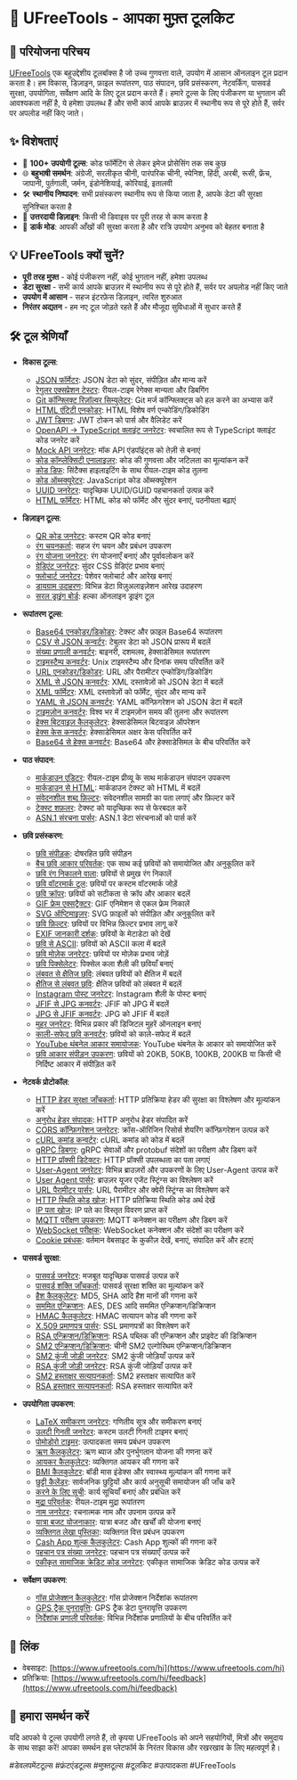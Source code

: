 # 🚀 UFreeTools - आपका मुफ़्त टूलकिट

## 📝 परियोजना परिचय

[UFreeTools](https://www.ufreetools.com/hi) एक बहुउद्देशीय टूलबॉक्स है जो उच्च गुणवत्ता वाले, उपयोग में आसान ऑनलाइन टूल प्रदान करता है। हम विकास, डिज़ाइन, फ़ाइल रूपांतरण, पाठ संपादन, छवि प्रसंस्करण, नेटवर्किंग, पासवर्ड सुरक्षा, उपयोगिता, सर्वेक्षण आदि के लिए टूल प्रदान करते हैं। हमारे टूल्स के लिए पंजीकरण या भुगतान की आवश्यकता नहीं है, ये हमेशा उपलब्ध हैं और सभी कार्य आपके ब्राउज़र में स्थानीय रूप से पूरे होते हैं, सर्वर पर अपलोड नहीं किए जाते।

## ✨ विशेषताएं

- 🔧 **100+ उपयोगी टूल्स**: कोड फॉर्मेटिंग से लेकर इमेज प्रोसेसिंग तक सब कुछ
- 🌐 **बहुभाषी समर्थन**: अंग्रेजी, सरलीकृत चीनी, पारंपरिक चीनी, स्पेनिश, हिंदी, अरबी, रूसी, फ्रेंच, जापानी, पुर्तगाली, जर्मन, इंडोनेशियाई, कोरियाई, इतालवी
- 🛠️ **स्थानीय निष्पादन**: सभी प्रसंस्करण स्थानीय रूप से किया जाता है, आपके डेटा की सुरक्षा सुनिश्चित करता है
- 📱 **उत्तरदायी डिज़ाइन**: किसी भी डिवाइस पर पूरी तरह से काम करता है
- 🌙 **डार्क मोड**: आपकी आँखों की सुरक्षा करता है और रात्रि उपयोग अनुभव को बेहतर बनाता है

## 💡 UFreeTools क्यों चुनें?

- **पूरी तरह मुफ़्त** - कोई पंजीकरण नहीं, कोई भुगतान नहीं, हमेशा उपलब्ध
- **डेटा सुरक्षा** - सभी कार्य आपके ब्राउज़र में स्थानीय रूप से पूरे होते हैं, सर्वर पर अपलोड नहीं किए जाते
- **उपयोग में आसान** - सहज इंटरफ़ेस डिज़ाइन, त्वरित शुरुआत
- **निरंतर अद्यतन** - हम नए टूल जोड़ते रहते हैं और मौजूदा सुविधाओं में सुधार करते हैं

## 🛠️ टूल श्रेणियाँ

- **विकास टूल्स**:
  - [JSON फॉर्मेटर](https://www.ufreetools.com/hi/tool/json-formatter): JSON डेटा को सुंदर, संपीड़ित और मान्य करें
  - [रेगुलर एक्सप्रेशन टेस्टर](https://www.ufreetools.com/hi/tool/regex-tester): रीयल-टाइम रेगेक्स मान्यता और डिबगिंग
  - [Git कॉन्फ्लिक्ट रिज़ॉल्वर सिम्युलेटर](https://www.ufreetools.com/hi/tool/git-conflict-resolver): Git मर्ज कॉन्फ्लिक्ट्स को हल करने का अभ्यास करें
  - [HTML एंटिटी एनकोडर](https://www.ufreetools.com/hi/tool/html-entity-encoder): HTML विशेष वर्ण एन्कोडिंग/डिकोडिंग
  - [JWT डिबगर](https://www.ufreetools.com/hi/tool/jwt-debugger): JWT टोकन को पार्स और वैलिडेट करें
  - [OpenAPI → TypeScript क्लाइंट जनरेटर](https://www.ufreetools.com/hi/tool/openapi-generator): स्वचालित रूप से TypeScript क्लाइंट कोड जनरेट करें
  - [Mock API जनरेटर](https://www.ufreetools.com/hi/tool/mock-api-generator): मॉक API एंडपॉइंट्स को तेज़ी से बनाएं
  - [कोड कॉम्प्लेक्सिटी एनालाइज़र](https://www.ufreetools.com/hi/tool/code-complexity-analyzer): कोड की गुणवत्ता और जटिलता का मूल्यांकन करें
  - [कोड डिफ](https://www.ufreetools.com/hi/tool/code-diff): सिंटैक्स हाइलाइटिंग के साथ रीयल-टाइम कोड तुलना
  - [कोड ऑब्स्क्यूरेटर](https://www.ufreetools.com/hi/tool/code-obfuscator): JavaScript कोड ऑब्स्क्यूरेशन
  - [UUID जनरेटर](https://www.ufreetools.com/hi/tool/uuid-generator): यादृच्छिक UUID/GUID पहचानकर्ता उत्पन्न करें
  - [HTML फॉर्मेटर](https://www.ufreetools.com/hi/tool/html-formatter): HTML कोड को फॉर्मेट और सुंदर बनाएं, पठनीयता बढ़ाएं

- **डिज़ाइन टूल्स**:
  - [QR कोड जनरेटर](https://www.ufreetools.com/hi/tool/qr-code-generator): कस्टम QR कोड बनाएं
  - [रंग चयनकर्ता](https://www.ufreetools.com/hi/tool/color-picker): सहज रंग चयन और प्रबंधन उपकरण
  - [रंग योजना जनरेटर](https://www.ufreetools.com/hi/tool/color-scheme-generator): रंग योजनाएँ बनाएं और पूर्वावलोकन करें
  - [ग्रेडिएंट जनरेटर](https://www.ufreetools.com/hi/tool/gradient-generator): सुंदर CSS ग्रेडिएंट प्रभाव बनाएं
  - [फ्लोचार्ट जनरेटर](https://www.ufreetools.com/hi/tool/flowchart-generator): पेशेवर फ्लोचार्ट और आरेख बनाएं
  - [डायग्राम उदाहरण](https://www.ufreetools.com/hi/tool/diagram-examples): विभिन्न डेटा विज़ुअलाइज़ेशन आरेख उदाहरण
  - [सरल ड्राइंग बोर्ड](https://www.ufreetools.com/hi/tool/simple-drawing-board): हल्का ऑनलाइन ड्राइंग टूल

- **रूपांतरण टूल्स**:
  - [Base64 एनकोडर/डिकोडर](https://www.ufreetools.com/hi/tool/base64-encoder-decoder): टेक्स्ट और फ़ाइल Base64 रूपांतरण
  - [CSV से JSON कन्वर्टर](https://www.ufreetools.com/hi/tool/csv-json-converter): टेबुलर डेटा को JSON प्रारूप में बदलें
  - [संख्या प्रणाली कनवर्टर](https://www.ufreetools.com/hi/tool/number-converter): बाइनरी, दशमलव, हेक्साडेसिमल रूपांतरण
  - [टाइमस्टैम्प कनवर्टर](https://www.ufreetools.com/hi/tool/timestamp-converter): Unix टाइमस्टैम्प और दिनांक समय परिवर्तित करें
  - [URL एनकोडर/डिकोडर](https://www.ufreetools.com/hi/tool/url-encode-decode): URL और पैरामीटर एन्कोडिंग/डिकोडिंग
  - [XML से JSON कनवर्टर](https://www.ufreetools.com/hi/tool/xml-json-converter): XML दस्तावेज़ों को JSON डेटा में बदलें
  - [XML फॉर्मेटर](https://www.ufreetools.com/hi/tool/xml-formatter): XML दस्तावेज़ों को फॉर्मेट, सुंदर और मान्य करें
  - [YAML से JSON कनवर्टर](https://www.ufreetools.com/hi/tool/yaml-json-converter): YAML कॉन्फ़िगरेशन को JSON डेटा में बदलें
  - [टाइमज़ोन कनवर्टर](https://www.ufreetools.com/hi/tool/timezone-converter): विश्व भर में टाइमज़ोन समय की तुलना और रूपांतरण
  - [हेक्स बिटवाइज़ कैलकुलेटर](https://www.ufreetools.com/hi/tool/hex-bitwise-calculator): हेक्साडेसिमल बिटवाइज़ ऑपरेशन
  - [हेक्स केस कनवर्टर](https://www.ufreetools.com/hi/tool/hex-case-converter): हेक्साडेसिमल अक्षर केस परिवर्तित करें
  - [Base64 से हेक्स कनवर्टर](https://www.ufreetools.com/hi/tool/base64-hex-converter): Base64 और हेक्साडेसिमल के बीच परिवर्तित करें

- **पाठ संपादन**:
  - [मार्कडाउन एडिटर](https://www.ufreetools.com/hi/tool/markdown-editor): रीयल-टाइम प्रीव्यू के साथ मार्कडाउन संपादन उपकरण
  - [मार्कडाउन से HTML](https://www.ufreetools.com/hi/tool/markdown-to-html): मार्कडाउन टेक्स्ट को HTML में बदलें
  - [संवेदनशील शब्द फ़िल्टर](https://www.ufreetools.com/hi/tool/sensitive-word-filter): संवेदनशील सामग्री का पता लगाएं और फ़िल्टर करें
  - [टेक्स्ट शफ़लर](https://www.ufreetools.com/hi/tool/text-shuffler): टेक्स्ट को यादृच्छिक रूप से फेरबदल करें
  - [ASN.1 संरचना पार्सर](https://www.ufreetools.com/hi/tool/asn1-structure-parser): ASN.1 डेटा संरचनाओं को पार्स करें

- **छवि प्रसंस्करण**:
  - [छवि संपीड़क](https://www.ufreetools.com/hi/tool/image-compressor): दोषरहित छवि संपीड़न
  - [बैच छवि आकार परिवर्तक](https://www.ufreetools.com/hi/tool/image-batch-resizer): एक साथ कई छवियों को समायोजित और अनुकूलित करें
  - [छवि रंग निकालने वाला](https://www.ufreetools.com/hi/tool/image-color-extractor): छवियों से प्रमुख रंग निकालें
  - [छवि वॉटरमार्क टूल](https://www.ufreetools.com/hi/tool/image-watermark): छवियों पर कस्टम वॉटरमार्क जोड़ें
  - [छवि क्रॉपर](https://www.ufreetools.com/hi/tool/image-cropper): छवियों को सटीकता से क्रॉप और आकार बदलें
  - [GIF फ्रेम एक्सट्रैक्टर](https://www.ufreetools.com/hi/tool/gif-frame-extractor): GIF एनिमेशन से एकल फ्रेम निकालें
  - [SVG ऑप्टिमाइज़र](https://www.ufreetools.com/hi/tool/svg-optimizer): SVG फ़ाइलों को संपीड़ित और अनुकूलित करें
  - [छवि फ़िल्टर](https://www.ufreetools.com/hi/tool/image-filters): छवियों पर विभिन्न फ़िल्टर प्रभाव लागू करें
  - [EXIF जानकारी दर्शक](https://www.ufreetools.com/hi/tool/image-exif-viewer): छवियों के मेटाडेटा को देखें
  - [छवि से ASCII](https://www.ufreetools.com/hi/tool/image-to-ascii): छवियों को ASCII कला में बदलें
  - [छवि मोज़ेक जनरेटर](https://www.ufreetools.com/hi/tool/image-mosaic-generator): छवियों पर मोज़ेक प्रभाव जोड़ें
  - [छवि पिक्सेलेटर](https://www.ufreetools.com/hi/tool/image-pixelator): पिक्सेल कला शैली की छवियाँ बनाएं
  - [लंबवत से क्षैतिज छवि](https://www.ufreetools.com/hi/tool/vertical-to-horizontal-image): लंबवत छवियों को क्षैतिज में बदलें
  - [क्षैतिज से लंबवत छवि](https://www.ufreetools.com/hi/tool/horizontal-to-vertical-image): क्षैतिज छवियों को लंबवत में बदलें
  - [Instagram पोस्ट जनरेटर](https://www.ufreetools.com/hi/tool/instagram-post-generator): Instagram शैली के पोस्ट बनाएं
  - [JFIF से JPG कनवर्टर](https://www.ufreetools.com/hi/tool/jfif-to-jpg-converter): JFIF को JPG में बदलें
  - [JPG से JFIF कनवर्टर](https://www.ufreetools.com/hi/tool/jpg-to-jfif-converter): JPG को JFIF में बदलें
  - [मुहर जनरेटर](https://www.ufreetools.com/hi/tool/seal-generator): विभिन्न प्रकार की डिजिटल मुहरें ऑनलाइन बनाएं
  - [काली-सफेद छवि कनवर्टर](https://www.ufreetools.com/hi/tool/black-white-image-converter): छवियों को काले-सफेद में बदलें
  - [YouTube थंबनेल आकार समायोजक](https://www.ufreetools.com/hi/tool/youtube-thumbnail-resizer): YouTube थंबनेल के आकार को समायोजित करें
  - [छवि आकार संपीड़न उपकरण](https://www.ufreetools.com/hi/tool/reduce-image-size-in-kb-mb): छवियों को 20KB, 50KB, 100KB, 200KB या किसी भी निर्दिष्ट आकार में संपीड़ित करें

- **नेटवर्क प्रोटोकॉल**:
  - [HTTP हेडर सुरक्षा जाँचकर्ता](https://www.ufreetools.com/hi/tool/http-header-security-checker): HTTP प्रतिक्रिया हेडर की सुरक्षा का विश्लेषण और मूल्यांकन करें
  - [अनुरोध हेडर संपादक](https://www.ufreetools.com/hi/tool/request-header-editor): HTTP अनुरोध हेडर संपादित करें
  - [CORS कॉन्फ़िगरेशन जनरेटर](https://www.ufreetools.com/hi/tool/cors-generator): क्रॉस-ऑरिजिन रिसोर्स शेयरिंग कॉन्फ़िगरेशन उत्पन्न करें
  - [cURL कमांड कन्वर्टर](https://www.ufreetools.com/hi/tool/curl-converter): cURL कमांड को कोड में बदलें
  - [gRPC डिबगर](https://www.ufreetools.com/hi/tool/grpc-debugger): gRPC सेवाओं और protobuf संदेशों का परीक्षण और डिबग करें
  - [HTTP प्रॉक्सी डिटेक्टर](https://www.ufreetools.com/hi/tool/http-proxy-detector): HTTP प्रॉक्सी उपलब्धता का पता लगाएं
  - [User-Agent जनरेटर](https://www.ufreetools.com/hi/tool/user-agent-generator): विभिन्न ब्राउज़रों और उपकरणों के लिए User-Agent उत्पन्न करें
  - [User Agent पार्सर](https://www.ufreetools.com/hi/tool/user-agent-parser): ब्राउज़र यूजर एजेंट स्ट्रिंग्स का विश्लेषण करें
  - [URL पैरामीटर पार्सर](https://www.ufreetools.com/hi/tool/url-params-parser): URL पैरामीटर और क्वेरी स्ट्रिंग्स का विश्लेषण करें
  - [HTTP स्थिति कोड खोज](https://www.ufreetools.com/hi/tool/http-status-code-lookup): HTTP प्रतिक्रिया स्थिति कोड अर्थ देखें
  - [IP पता खोज](https://www.ufreetools.com/hi/tool/ip-lookup): IP पते का विस्तृत विवरण प्राप्त करें
  - [MQTT परीक्षण उपकरण](https://www.ufreetools.com/hi/tool/mqtt-tester): MQTT कनेक्शन का परीक्षण और डिबग करें
  - [WebSocket परीक्षक](https://www.ufreetools.com/hi/tool/websocket-tester): WebSocket कनेक्शन और संदेशों का परीक्षण करें
  - [Cookie प्रबंधक](https://www.ufreetools.com/hi/tool/cookie-manager): वर्तमान वेबसाइट के कुकीज़ देखें, बनाएं, संपादित करें और हटाएं

- **पासवर्ड सुरक्षा**:
  - [पासवर्ड जनरेटर](https://www.ufreetools.com/hi/tool/password-generator): मजबूत यादृच्छिक पासवर्ड उत्पन्न करें
  - [पासवर्ड शक्ति जाँचकर्ता](https://www.ufreetools.com/hi/tool/password-strength-checker): पासवर्ड सुरक्षा शक्ति का मूल्यांकन करें
  - [हैश कैलकुलेटर](https://www.ufreetools.com/hi/tool/hash-calculator): MD5, SHA आदि हैश मानों की गणना करें
  - [सममित एन्क्रिप्शन](https://www.ufreetools.com/hi/tool/symmetric-crypto): AES, DES आदि सममित एन्क्रिप्शन/डिक्रिप्शन
  - [HMAC कैलकुलेटर](https://www.ufreetools.com/hi/tool/hmac-calculator): HMAC सत्यापन कोड की गणना करें
  - [X.509 प्रमाणपत्र पार्सर](https://www.ufreetools.com/hi/tool/x509-certificate-parser): SSL प्रमाणपत्रों का विश्लेषण करें
  - [RSA एन्क्रिप्शन/डिक्रिप्शन](https://www.ufreetools.com/hi/tool/rsa-encryption-decryption): RSA पब्लिक की एन्क्रिप्शन और प्राइवेट की डिक्रिप्शन
  - [SM2 एन्क्रिप्शन/डिक्रिप्शन](https://www.ufreetools.com/hi/tool/sm2-encryption-decryption): चीनी SM2 एल्गोरिथम एन्क्रिप्शन/डिक्रिप्शन
  - [SM2 कुंजी जोड़ी जनरेटर](https://www.ufreetools.com/hi/tool/sm2-key-pair-generator): SM2 कुंजी जोड़ियाँ उत्पन्न करें
  - [RSA कुंजी जोड़ी जनरेटर](https://www.ufreetools.com/hi/tool/rsa-key-pair-generator): RSA कुंजी जोड़ियाँ उत्पन्न करें
  - [SM2 हस्ताक्षर सत्यापनकर्ता](https://www.ufreetools.com/hi/tool/sm2-signature-verifier): SM2 हस्ताक्षर सत्यापित करें
  - [RSA हस्ताक्षर सत्यापनकर्ता](https://www.ufreetools.com/hi/tool/rsa-signature-verifier): RSA हस्ताक्षर सत्यापित करें

- **उपयोगिता उपकरण**:
  - [LaTeX समीकरण जनरेटर](https://www.ufreetools.com/hi/tool/latex-equation-generator): गणितीय सूत्र और समीकरण बनाएं
  - [उलटी गिनती जनरेटर](https://www.ufreetools.com/hi/tool/countdown-generator): कस्टम उलटी गिनती टाइमर बनाएं
  - [पोमोडोरो टाइमर](https://www.ufreetools.com/hi/tool/pomodoro-timer): उत्पादकता समय प्रबंधन उपकरण
  - [ऋण कैलकुलेटर](https://www.ufreetools.com/hi/tool/loan-calculator): ऋण ब्याज और पुनर्भुगतान योजना की गणना करें
  - [आयकर कैलकुलेटर](https://www.ufreetools.com/hi/tool/income-tax-calculator): व्यक्तिगत आयकर की गणना करें
  - [BMI कैलकुलेटर](https://www.ufreetools.com/hi/tool/bmi-calculator): बॉडी मास इंडेक्स और स्वास्थ्य मूल्यांकन की गणना करें
  - [छुट्टी कैलेंडर](https://www.ufreetools.com/hi/tool/holiday-calendar): सार्वजनिक छुट्टियों और कार्य अनुसूची समायोजन की जाँच करें
  - [करने के लिए सूची](https://www.ufreetools.com/hi/tool/todo-list): कार्य सूचियाँ बनाएं और प्रबंधित करें
  - [मुद्रा परिवर्तक](https://www.ufreetools.com/hi/tool/currency-converter): रीयल-टाइम मुद्रा रूपांतरण
  - [नाम जनरेटर](https://www.ufreetools.com/hi/tool/name-generator): रचनात्मक नाम और उपनाम उत्पन्न करें
  - [यात्रा बजट योजनाकार](https://www.ufreetools.com/hi/tool/travel-budget-planner): यात्रा बजट और खर्चों की योजना बनाएं
  - [व्यक्तिगत लेखा पुस्तिका](https://www.ufreetools.com/hi/tool/personal-account-book): व्यक्तिगत वित्त प्रबंधन उपकरण
  - [Cash App शुल्क कैलकुलेटर](https://www.ufreetools.com/hi/tool/cash-app-fee-calculator): Cash App शुल्कों की गणना करें
  - [पहचान पत्र संख्या जनरेटर](https://www.ufreetools.com/hi/tool/id-card-number-generator): पहचान पत्र संख्याएँ उत्पन्न करें
  - [एकीकृत सामाजिक क्रेडिट कोड जनरेटर](https://www.ufreetools.com/hi/tool/unified-social-credit-code-generator): एकीकृत सामाजिक क्रेडिट कोड उत्पन्न करें

- **सर्वेक्षण उपकरण**:
  - [गॉस प्रोजेक्शन कैलकुलेटर](https://www.ufreetools.com/hi/tool/gauss-projection-calculator): गॉस प्रोजेक्शन निर्देशांक रूपांतरण
  - [GPS ट्रैक पुनरावृत्ति](https://www.ufreetools.com/hi/tool/gps-track-replay): GPS ट्रैक डेटा पुनरावृत्ति उपकरण
  - [निर्देशांक प्रणाली परिवर्तक](https://www.ufreetools.com/hi/tool/coordinate-system-converter): विभिन्न निर्देशांक प्रणालियों के बीच परिवर्तित करें

## 🔗 लिंक

- वेबसाइट: [https://www.ufreetools.com/hi](https://www.ufreetools.com/hi)
- प्रतिक्रिया: [https://www.ufreetools.com/hi/feedback](https://www.ufreetools.com/hi/feedback)

## 🙏 हमारा समर्थन करें

यदि आपको ये टूल्स उपयोगी लगते हैं, तो कृपया UFreeTools को अपने सहयोगियों, मित्रों और समुदाय के साथ साझा करें! आपका समर्थन इस प्लेटफॉर्म के निरंतर विकास और रखरखाव के लिए महत्वपूर्ण है।

#डेवलपमेंटटूल्स #फ्रंटएंडटूल्स #मुफ़्तटूल्स #टूलकिट #उत्पादकता #UFreeTools
